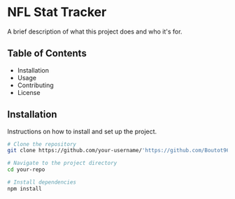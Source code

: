 # NFL Stat Tracker

A brief description of what this project does and who it's for.

## Table of Contents

- Installation
- Usage
- Contributing
- License

## Installation

Instructions on how to install and set up the project.

```bash
# Clone the repository
git clone https://github.com/your-username/'https://github.com/Boutot96/SDLProject.git'.git

# Navigate to the project directory
cd your-repo

# Install dependencies
npm install

